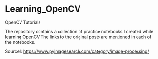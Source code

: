 # Learning_OpenCV
OpenCV Tutorials

The repository contains a collection of practice notebooks I created while learning OpenCV
The links to the original posts are mentioned in each of the notebooks.

Source1: https://www.pyimagesearch.com/category/image-processing/
